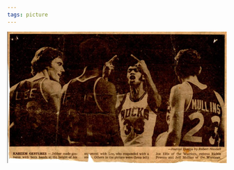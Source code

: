 ```yaml
---
tags: picture
---
```


![kareem](https://raw.githubusercontent.com/muneer78/muneer78.github.io/master/images/pdaqd.jpeg)



